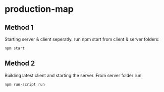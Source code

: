 # production-map 

## Method 1
Starting server & client seperatly.
run npm start from client & server folders:
```
npm start
```


## Method 2
Building latest client and starting the server.
From server folder run:
```
npm run-script run
```

